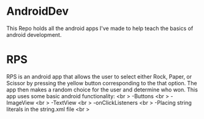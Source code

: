 # AndroidDev
This Repo holds all the android apps I've made to help teach the basics of android development. 

# RPS
RPS is an android app that allows the user to select either Rock, Paper, or Scissor by pressing the yellow button corresponding to the that option. The app then makes a random choice for the user and determine who won. This app uses some basic android functionality: <br \>
-Buttons <br \>
-ImageView <br \>
-TextView <br \>
-onClickListeners <br \>
-Placing string literals in the string.xml file <br \>


